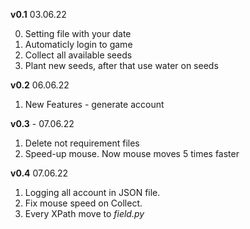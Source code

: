 **v0.1**    03.06.22

0. Setting file with your date
1. Automaticly login to game
2. Collect all available seeds
3. Plant new seeds, after that use water on seeds

**v0.2**    06.06.22
1. New Features - generate account 

**v0.3** - 07.06.22
1. Delete not requirement files
2. Speed-up mouse. Now mouse moves 5 times faster

**v0.4** 07.06.22
1. Logging all account in JSON file.
2. Fix mouse speed on Collect.
3. Every XPath move to _field.py_

